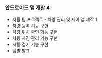 ### 안드로이드 앱 개발 4
  * 자율 팀 프로젝트 - 차량 관리 및 제어 앱 제작 1
  * 차량 등록 기능 구현
  * 차량 위치 확인 기능 구현
  * 차량 사진 관리 기능 구현
  * 시동 걸기 기능 구현
  * 팀별 발표
